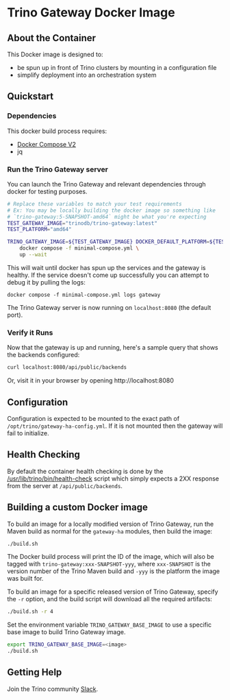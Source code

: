 # Trino Gateway Docker Image

## About the Container

This Docker image is designed to:

* be spun up in front of Trino clusters by mounting in a configuration file
* simplify deployment into an orchestration system

## Quickstart

### Dependencies

This docker build process requires:

* [Docker Compose V2](https://docs.docker.com/compose/)
* jq

### Run the Trino Gateway server

You can launch the Trino Gateway and relevant dependencies through docker for testing purposes.

```bash
# Replace these variables to match your test requirements
# Ex: You may be locally building the docker image so something like
# `trino-gateway:5-SNAPSHOT-amd64` might be what you're expecting
TEST_GATEWAY_IMAGE="trinodb/trino-gateway:latest"
TEST_PLATFORM="amd64"

TRINO_GATEWAY_IMAGE=${TEST_GATEWAY_IMAGE} DOCKER_DEFAULT_PLATFORM=${TEST_PLATFORM} \
    docker compose -f minimal-compose.yml \
    up --wait
```

This will wait until docker has spun up the services and the gateway is healthy.
If the service doesn't come up successfully you can attempt to debug it by pulling the logs:
```
docker compose -f minimal-compose.yml logs gateway
```

The Trino Gateway server is now running on `localhost:8080` (the default port).

### Verify it Runs

Now that the gateway is up and running, here's a sample query that shows the backends configured:
```bash
curl localhost:8080/api/public/backends
```

Or, visit it in your browser by opening http://localhost:8080

## Configuration

Configuration is expected to be mounted to the exact path of `/opt/trino/gateway-ha-config.yml`.
If it is not mounted then the gateway will fail to initialize.

## Health Checking

By default the container health checking is done by the [/usr/lib/trino/bin/health-check](./bin/health-check)
script which simply expects a 2XX response from the server at `/api/public/backends`.

## Building a custom Docker image

To build an image for a locally modified version of Trino Gateway, run the Maven
build as normal for the `gateway-ha` modules, then build the image:

```bash
./build.sh
```

The Docker build process will print the ID of the image, which will also
be tagged with `trino-gateway:xxx-SNAPSHOT-yyy`, where `xxx-SNAPSHOT` is the version
number of the Trino Maven build and `-yyy` is the platform the image was built for.

To build an image for a specific released version of Trino Gateway,
specify the `-r` option, and the build script will download
all the required artifacts:

```bash
./build.sh -r 4
```

Set the environment variable `TRINO_GATEWAY_BASE_IMAGE` to use a specific base image
to build Trino Gateway image.

```bash
export TRINO_GATEWAY_BASE_IMAGE=<image>
./build.sh
```

## Getting Help

Join the Trino community [Slack](https://trino.io/slack.html).
